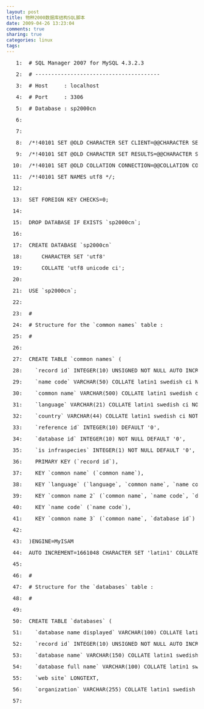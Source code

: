 ```yaml
---
layout: post
title: 物种2000数据库结构SQL脚本
date: 2009-04-26 13:23:04
comments: true
sharing: true
categories: linux
tags: 
---
```


<p></p>  <div class="csharpcode">   <pre class="alt"><span class="lnum">   1:  </span># <span class="kwrd">SQL</span> Manager 2007 <span class="kwrd">for</span> MySQL 4.3.2.3</pre>

  <pre><span class="lnum">   2:  </span># -------------------------------------<span class="rem">--</span></pre>

  <pre class="alt"><span class="lnum">   3:  </span># <span class="kwrd">Host</span>     : localhost</pre>

  <pre><span class="lnum">   4:  </span># Port     : 3306</pre>

  <pre class="alt"><span class="lnum">   5:  </span># <span class="kwrd">Database</span> : sp2000cn</pre>

  <pre><span class="lnum">   6:  </span>&#160;</pre>

  <pre class="alt"><span class="lnum">   7:  </span>&#160;</pre>

  <pre><span class="lnum">   8:  </span>/*!40101 <span class="kwrd">SET</span> @OLD_CHARACTER_SET_CLIENT=@@CHARACTER_SET_CLIENT */;</pre>

  <pre class="alt"><span class="lnum">   9:  </span>/*!40101 <span class="kwrd">SET</span> @OLD_CHARACTER_SET_RESULTS=@@CHARACTER_SET_RESULTS */;</pre>

  <pre><span class="lnum">  10:  </span>/*!40101 <span class="kwrd">SET</span> @OLD_COLLATION_CONNECTION=@@COLLATION_CONNECTION */;</pre>

  <pre class="alt"><span class="lnum">  11:  </span>/*!40101 <span class="kwrd">SET</span> <span class="kwrd">NAMES</span> utf8 */;</pre>

  <pre><span class="lnum">  12:  </span>&#160;</pre>

  <pre class="alt"><span class="lnum">  13:  </span><span class="kwrd">SET</span> FOREIGN_KEY_CHECKS=0;</pre>

  <pre><span class="lnum">  14:  </span>&#160;</pre>

  <pre class="alt"><span class="lnum">  15:  </span><span class="kwrd">DROP</span> <span class="kwrd">DATABASE</span> <span class="kwrd">IF</span> <span class="kwrd">EXISTS</span> `sp2000cn`;</pre>

  <pre><span class="lnum">  16:  </span>&#160;</pre>

  <pre class="alt"><span class="lnum">  17:  </span><span class="kwrd">CREATE</span> <span class="kwrd">DATABASE</span> `sp2000cn`</pre>

  <pre><span class="lnum">  18:  </span>    <span class="kwrd">CHARACTER</span> <span class="kwrd">SET</span> <span class="str">'utf8'</span></pre>

  <pre class="alt"><span class="lnum">  19:  </span>    <span class="kwrd">COLLATE</span> <span class="str">'utf8_unicode_ci'</span>;</pre>

  <pre><span class="lnum">  20:  </span>&#160;</pre>

  <pre class="alt"><span class="lnum">  21:  </span><span class="kwrd">USE</span> `sp2000cn`;</pre>

  <pre><span class="lnum">  22:  </span>&#160;</pre>

  <pre class="alt"><span class="lnum">  23:  </span>#</pre>

  <pre><span class="lnum">  24:  </span># <span class="kwrd">Structure</span> <span class="kwrd">for</span> the `common_names` <span class="kwrd">table</span> : </pre>

  <pre class="alt"><span class="lnum">  25:  </span>#</pre>

  <pre><span class="lnum">  26:  </span>&#160;</pre>

  <pre class="alt"><span class="lnum">  27:  </span><span class="kwrd">CREATE</span> <span class="kwrd">TABLE</span> `common_names` (</pre>

  <pre><span class="lnum">  28:  </span>  `record_id` <span class="kwrd">INTEGER</span>(10) UNSIGNED <span class="kwrd">NOT</span> <span class="kwrd">NULL</span> AUTO_INCREMENT,</pre>

  <pre class="alt"><span class="lnum">  29:  </span>  `name_code` <span class="kwrd">VARCHAR</span>(50) <span class="kwrd">COLLATE</span> latin1_swedish_ci <span class="kwrd">NOT</span> <span class="kwrd">NULL</span> <span class="kwrd">DEFAULT</span> <span class="str">''</span>,</pre>

  <pre><span class="lnum">  30:  </span>  `common_name` <span class="kwrd">VARCHAR</span>(500) <span class="kwrd">COLLATE</span> latin1_swedish_ci <span class="kwrd">NOT</span> <span class="kwrd">NULL</span> <span class="kwrd">DEFAULT</span> <span class="str">''</span>,</pre>

  <pre class="alt"><span class="lnum">  31:  </span>  `<span class="kwrd">language</span>` <span class="kwrd">VARCHAR</span>(21) <span class="kwrd">COLLATE</span> latin1_swedish_ci <span class="kwrd">NOT</span> <span class="kwrd">NULL</span> <span class="kwrd">DEFAULT</span> <span class="str">''</span>,</pre>

  <pre><span class="lnum">  32:  </span>  `country` <span class="kwrd">VARCHAR</span>(44) <span class="kwrd">COLLATE</span> latin1_swedish_ci <span class="kwrd">NOT</span> <span class="kwrd">NULL</span> <span class="kwrd">DEFAULT</span> <span class="str">''</span>,</pre>

  <pre class="alt"><span class="lnum">  33:  </span>  `reference_id` <span class="kwrd">INTEGER</span>(10) <span class="kwrd">DEFAULT</span> <span class="str">'0'</span>,</pre>

  <pre><span class="lnum">  34:  </span>  `database_id` <span class="kwrd">INTEGER</span>(10) <span class="kwrd">NOT</span> <span class="kwrd">NULL</span> <span class="kwrd">DEFAULT</span> <span class="str">'0'</span>,</pre>

  <pre class="alt"><span class="lnum">  35:  </span>  `is_infraspecies` <span class="kwrd">INTEGER</span>(1) <span class="kwrd">NOT</span> <span class="kwrd">NULL</span> <span class="kwrd">DEFAULT</span> <span class="str">'0'</span>,</pre>

  <pre><span class="lnum">  36:  </span>  <span class="kwrd">PRIMARY</span> <span class="kwrd">KEY</span> (`record_id`),</pre>

  <pre class="alt"><span class="lnum">  37:  </span>  <span class="kwrd">KEY</span> `common_name` (`common_name`),</pre>

  <pre><span class="lnum">  38:  </span>  <span class="kwrd">KEY</span> `<span class="kwrd">language</span>` (`<span class="kwrd">language</span>`, `common_name`, `name_code`),</pre>

  <pre class="alt"><span class="lnum">  39:  </span>  <span class="kwrd">KEY</span> `common_name_2` (`common_name`, `name_code`, `database_id`),</pre>

  <pre><span class="lnum">  40:  </span>  <span class="kwrd">KEY</span> `name_code` (`name_code`),</pre>

  <pre class="alt"><span class="lnum">  41:  </span>  <span class="kwrd">KEY</span> `common_name_3` (`common_name`, `database_id`)</pre>

  <pre><span class="lnum">  42:  </span>&#160;</pre>

  <pre class="alt"><span class="lnum">  43:  </span>)ENGINE=MyISAM</pre>

  <pre><span class="lnum">  44:  </span>AUTO_INCREMENT=1661048 <span class="kwrd">CHARACTER</span> <span class="kwrd">SET</span> <span class="str">'latin1'</span> <span class="kwrd">COLLATE</span> <span class="str">'latin1_swedish_ci'</span>;</pre>

  <pre class="alt"><span class="lnum">  45:  </span>&#160;</pre>

  <pre><span class="lnum">  46:  </span>#</pre>

  <pre class="alt"><span class="lnum">  47:  </span># <span class="kwrd">Structure</span> <span class="kwrd">for</span> the `databases` <span class="kwrd">table</span> : </pre>

  <pre><span class="lnum">  48:  </span>#</pre>

  <pre class="alt"><span class="lnum">  49:  </span>&#160;</pre>

  <pre><span class="lnum">  50:  </span><span class="kwrd">CREATE</span> <span class="kwrd">TABLE</span> `databases` (</pre>

  <pre class="alt"><span class="lnum">  51:  </span>  `database_name_displayed` <span class="kwrd">VARCHAR</span>(100) <span class="kwrd">COLLATE</span> latin1_swedish_ci <span class="kwrd">DEFAULT</span> <span class="kwrd">NULL</span>,</pre>

  <pre><span class="lnum">  52:  </span>  `record_id` <span class="kwrd">INTEGER</span>(10) UNSIGNED <span class="kwrd">NOT</span> <span class="kwrd">NULL</span> AUTO_INCREMENT,</pre>

  <pre class="alt"><span class="lnum">  53:  </span>  `database_name` <span class="kwrd">VARCHAR</span>(150) <span class="kwrd">COLLATE</span> latin1_swedish_ci <span class="kwrd">DEFAULT</span> <span class="kwrd">NULL</span>,</pre>

  <pre><span class="lnum">  54:  </span>  `database_full_name` <span class="kwrd">VARCHAR</span>(100) <span class="kwrd">COLLATE</span> latin1_swedish_ci <span class="kwrd">NOT</span> <span class="kwrd">NULL</span> <span class="kwrd">DEFAULT</span> <span class="str">''</span>,</pre>

  <pre class="alt"><span class="lnum">  55:  </span>  `web_site` LONGTEXT,</pre>

  <pre><span class="lnum">  56:  </span>  `organization` <span class="kwrd">VARCHAR</span>(255) <span class="kwrd">COLLATE</span> latin1_swedish_ci <span class="kwrd">DEFAULT</span> <span class="kwrd">NULL</span>,</pre>

  <pre class="alt"><span class="lnum">  57:  </span>  